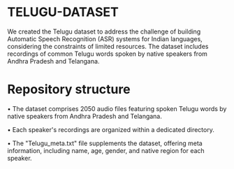 # TELUGU-DATASET
We created the Telugu dataset to address the challenge of building Automatic Speech Recognition (ASR) systems for Indian languages, considering the constraints of limited resources.  The dataset includes recordings of common Telugu words spoken by native speakers from Andhra Pradesh and Telangana.

# Repository structure

•	The dataset comprises 2050 audio files featuring spoken Telugu words by native speakers from Andhra Pradesh and Telangana.

•	Each speaker's recordings are organized within a dedicated directory.

•	The "Telugu_meta.txt" file supplements the dataset, offering meta information, including name, age, gender, and native region for each speaker.
